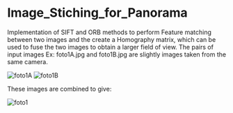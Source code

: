 # Image_Stiching_for_Panorama
Implementation of SIFT and ORB methods to perform Feature matching between two images and the create a Homography matrix, which can be used to fuse the two images to obtain a larger field of view.
The pairs of input images Ex: foto1A.jpg and foto1B.jpg are slightly images taken from the same camera.

![foto1A](https://user-images.githubusercontent.com/106699115/207804449-929fb313-e8cc-4a72-aa00-b4009149dbe3.jpg)
![foto1B](https://user-images.githubusercontent.com/106699115/207804451-cbcce482-f867-4143-919d-8ba380446574.jpg)

 These images are combined to give:
 
 ![foto1](https://user-images.githubusercontent.com/106699115/207804558-10a98d3c-7639-48f1-ba72-bebd1e1572f2.png)
